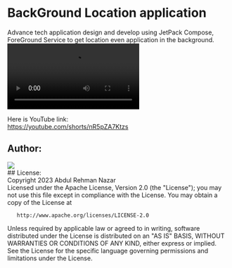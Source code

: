 # BackGround Location application
Advance tech application design and develop using JetPack Compose, ForeGround Service to get location even application in the background.<br />
<video src="https://github.com/AbdulRehmanNazar/BackgroundLocation/assets/6792823/e2f1a2f9-c141-4f0b-a92a-e9f357a1a23d" />



Here is YouTube link: <br />
https://youtube.com/shorts/nR5pZA7Ktzs
<br />
## Author:


<a href="https://github.com/AbdulRehmanNazar" target="_blank">
  <img src="https://avatars.githubusercontent.com/u/6792823?v=4">
</a>
<br />
## License:
<br />
Copyright 2023 Abdul Rehman Nazar
<br />
Licensed under the Apache License, Version 2.0 (the "License");
you may not use this file except in compliance with the License.
You may obtain a copy of the License at

       http://www.apache.org/licenses/LICENSE-2.0

Unless required by applicable law or agreed to in writing, software
distributed under the License is distributed on an "AS IS" BASIS,
WITHOUT WARRANTIES OR CONDITIONS OF ANY KIND, either express or implied.
See the License for the specific language governing permissions and
limitations under the License.






